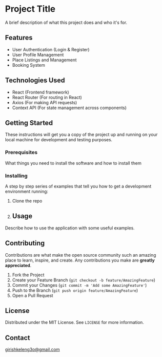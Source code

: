 # Project Title

A brief description of what this project does and who it's for.

## Features

- User Authentication (Login & Register)
- User Profile Management
- Place Listings and Management
- Booking System

## Technologies Used

- React (Frontend framework)
- React Router (For routing in React)
- Axios (For making API requests)
- Context API (For state management across components)

## Getting Started

These instructions will get you a copy of the project up and running on your local machine for development and testing purposes.

### Prerequisites

What things you need to install the software and how to install them

### Installing

A step by step series of examples that tell you how to get a development environment running:

1. Clone the repo

2. ## Usage

Describe how to use the application with some useful examples.

## Contributing

Contributions are what make the open source community such an amazing place to learn, inspire, and create. Any contributions you make are **greatly appreciated**.

1. Fork the Project
2. Create your Feature Branch (`git checkout -b feature/AmazingFeature`)
3. Commit your Changes (`git commit -m 'Add some AmazingFeature'`)
4. Push to the Branch (`git push origin feature/AmazingFeature`)
5. Open a Pull Request

## License

Distributed under the MIT License. See `LICENSE` for more information.

## Contact

 [girishkeleng3o@gmail.com](mailto:girishkeleng3o@gmail.com)


 
